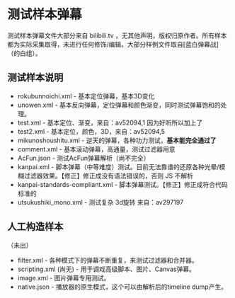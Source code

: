 # 测试样本弹幕
测试样本弹幕文件大部分来自 bilibili.tv ，无其他声明，版权归原作者。所有样本都为实际采集取得，未进行任何修饰/编辑。大部分样例文件取自[蓝白弹幕战]（的白组）。

## 测试样本说明
* rokubunnoichi.xml - 基本定位弹幕，基本3D变化
* unowen.xml - 基本反向弹幕，定位弹幕和颜色渐变，同时测试弹幕饱和的处理。
* test.xml - 基本定位、渐变，来自：av52094,1 因为好听所以加上了
* test2.xml - 基本定位，颜色，3D，来自：av52094,5
* mikunoshoushitu.xml - 逆天的弹幕，各种功力测试，__基本能完全通过了__
* comment.xml - 基本滚动弹幕，高通量，测试过滤器用意
* AcFun.json - 测试AcFun弹幕解析（尚不完全）
* kanpai.xml - 脚本弹幕（中等难度）测试。目前无法靠谱的还原各种光晕/模糊过滤器效果。【修正】修正成没有语法错误的，否则 JS 不解析
* kanpai-standards-compliant.xml - 脚本弹幕测试。【修正】修正成符合代码标准的
* utsukushiki_mono.xml - 测试复杂 3d旋转 来自：av297197

## 人工构造样本
（未出）
* filter.xml - 各种模式下的弹幕不断重复，来测试过滤器和合并器。
* scripting.xml (尚无) - 用于调戏高级脚本、图片、Canvas弹幕。
* image.xml - 图片弹幕专用测试。
* native.json - 播放器的原生模式，这个可以由解析后的timeline dump产生。
